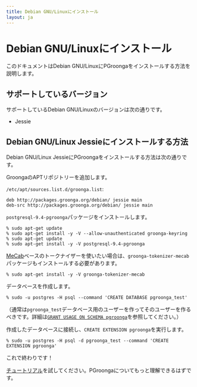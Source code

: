 ```yaml
---
title: Debian GNU/Linuxにインストール
layout: ja
---
```


# Debian GNU/Linuxにインストール

このドキュメントはDebian GNU/LinuxにPGroongaをインストールする方法を説明します。

## サポートしているバージョン

サポートしているDebian GNU/Linuxのバージョンは次の通りです。

  * Jessie

## Debian GNU/Linux Jessieにインストールする方法

Debian GNU/Linux JessieにPGroongaをインストールする方法は次の通りです。

GroongaのAPTリポジトリーを追加します。

`/etc/apt/sources.list.d/groonga.list`:

```text
deb http://packages.groonga.org/debian/ jessie main
deb-src http://packages.groonga.org/debian/ jessie main
```

`postgresql-9.4-pgroonga`パッケージをインストールします。

```text
% sudo apt-get update
% sudo apt-get install -y -V --allow-unauthenticated groonga-keyring
% sudo apt-get update
% sudo apt-get install -y -V postgresql-9.4-pgroonga
```

[MeCab](http://taku910.github.io/mecab/)ベースのトークナイザーを使いたい場合は、`groonga-tokenizer-mecab`パッケージもインストールする必要があります。

```text
% sudo apt-get install -y -V groonga-tokenizer-mecab
```

データベースを作成します。

```text
% sudo -u postgres -H psql --command 'CREATE DATABASE pgroonga_test'
```

（通常は`pgroonga_test`データベース用のユーザーを作ってそのユーザーを作るべきです。詳細は[`GRANT USAGE ON SCHEMA pgroonga`](../reference/grant-usage-on-schema-pgroonga.html)を参照してください。）

作成したデータベースに接続し、`CREATE EXTENSION pgroonga`を実行します。

```text
% sudo -u postgres -H psql -d pgroonga_test --command 'CREATE EXTENSION pgroonga'
```

これで終わりです！

[チュートリアル](../tutorial/)を試してください。PGroongaについてもっと理解できるはずです。
